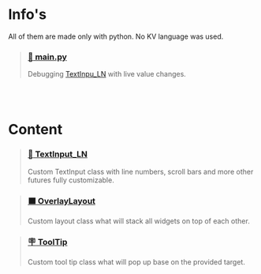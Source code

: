 
# Info's
All of them are made only with python. No KV language was used.

<!-- main.py -->
> ### [:page_facing_up: main.py](https://github.com/kmcasi/Python_Kivy/tree/main/UIX/main.py)
> Debugging [TextInpu_LN](#memo-textinput_ln) with live value changes.

<br /><br />

# Content
<!-- TextInput -->
> ### [:memo: TextInput_LN](https://github.com/kmcasi/Python_Kivy/tree/main/UIX/DOC_TextInput_LN.md)
> Custom TextInput class with line numbers, scroll bars and more other futures fully customizable.

<!-- OverlayLayout -->
> ### [:brown_square: OverlayLayout](https://github.com/kmcasi/Python_Kivy/tree/main/UIX/DOC_OverlayLayout.md)
> Custom layout class what will stack all widgets on top of each other.

<!-- ToolTip -->
> ### [:placard: ToolTip](https://github.com/kmcasi/Python_Kivy/tree/main/UIX/DOC_ToolTip.md)
> Custom tool tip class what will pop up base on the provided target.

<!-- https://github.com/ikatyang/emoji-cheat-sheet/blob/master/README.md -->
